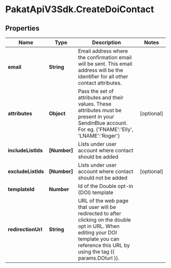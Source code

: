# PakatApiV3Sdk.CreateDoiContact

## Properties
Name | Type | Description | Notes
------------ | ------------- | ------------- | -------------
**email** | **String** | Email address where the confirmation email will be sent. This email address will be the identifier for all other contact attributes. | 
**attributes** | **Object** | Pass the set of attributes and their values. These attributes must be present in your SendinBlue account. For eg. {&#39;FNAME&#39;:&#39;Elly&#39;, &#39;LNAME&#39;:&#39;Roger&#39;} | [optional] 
**includeListIds** | **[Number]** | Lists under user account where contact should be added | 
**excludeListIds** | **[Number]** | Lists under user account where contact should not be added | [optional] 
**templateId** | **Number** | Id of the Double opt-in (DOI) template | 
**redirectionUrl** | **String** | URL of the web page that user will be redirected to after clicking on the double opt in URL. When editing your DOI template you can reference this URL by using the tag {{ params.DOIurl }}. | 


